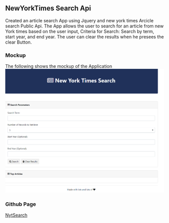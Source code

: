 ## NewYorkTimes Search Api
Created an article search App using Jquery and new york times Arcicle search Public Api.
The App allows the user to search for an article from new York times based on the user input,
Criteria for Search:
Search by term, start year, and end year.
The user can clear the results when he presees the clear Button.


### Mockup
The following shows the mockup of the Application
![NewYorkTimesSearch](Assets/nytSearch.PNG)

### Github Page
[NytSearch](https://selvivini.github.io/NewYorkTimes-searchApi/)
